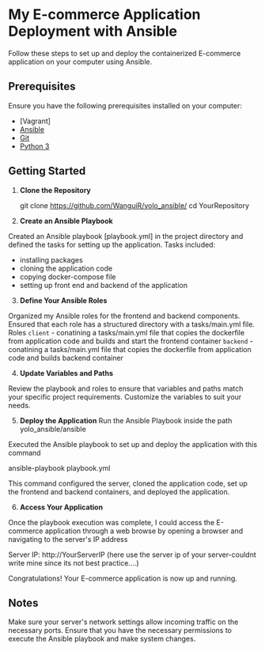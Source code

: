 # My E-commerce Application Deployment with Ansible

Follow these steps to set up and deploy the containerized E-commerce application on your computer using Ansible.

## Prerequisites

Ensure you have the following prerequisites installed on your computer:
- [Vagrant]
- [Ansible](https://docs.ansible.com/ansible/latest/installation_guide/intro_installation.html)
- [Git](https://git-scm.com/book/en/v2/Getting-Started-Installing-Git)
- [Python 3](https://www.python.org/downloads/)

## Getting Started

1. **Clone the Repository**

  
   git clone https://github.com/WanguiR/yolo_ansible/
   cd YourRepository

2. **Create an Ansible Playbook**

Created an Ansible playbook [playbook.yml] in the project directory and defined the tasks for setting up the application.
Tasks included:
- installing packages
- cloning the application code
- copying docker-compose file
- setting up front end and backend of the application 

3. **Define Your Ansible Roles**

Organized my Ansible roles for the frontend and backend components. Ensured that each role has a structured directory with a tasks/main.yml file.
Roles 
`client` - conatining a tasks/main.yml file that copies the dockerfile from application code and builds and start the frontend container
`backend` - conatining a tasks/main.yml file that copies the dockerfile from application code and builds backend container


4. **Update Variables and Paths**

Review the playbook and roles to ensure that variables and paths match your specific project requirements. Customize the variables to suit your needs.

5. **Deploy the Application**
Run the Ansible Playbook inside the path yolo_ansible/ansible

Executed the Ansible playbook to set up and deploy the application with this command

 ansible-playbook playbook.yml

This command configured the server, cloned the application code, set up the frontend and backend containers, and deployed the application.

6. **Access Your Application**

Once the playbook execution was complete, I could access the E-commerce application through a web browse by opening a browser and navigating to the server's IP address

Server IP: http://YourServerIP (here use the server ip of your server-couldnt write mine since its not best practice....)

Congratulations! Your E-commerce application is now up and running.

## Notes
Make sure your server's network settings allow incoming traffic on the necessary ports.
Ensure that you have the necessary permissions to execute the Ansible playbook and make system changes.


